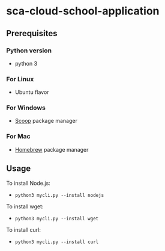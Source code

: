 # sca-cloud-school-application
## Prerequisites
### Python version
- python 3
### For Linux
- Ubuntu flavor
### For Windows
- [Scoop](https://scoop.sh/) package manager
### For Mac
- [Homebrew](https://brew.sh/) package manager

## Usage
To install Node.js:
- `python3 mycli.py --install nodejs`

To install wget:
- `python3 mycli.py --install wget`

To install curl:
- `python3 mycli.py --install curl`
